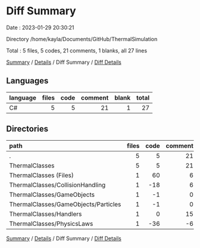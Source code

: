 # Diff Summary

Date : 2023-01-29 20:30:21

Directory /home/kayla/Documents/GitHub/ThermalSimulation

Total : 5 files,  5 codes, 21 comments, 1 blanks, all 27 lines

[Summary](results.md) / [Details](details.md) / Diff Summary / [Diff Details](diff-details.md)

## Languages
| language | files | code | comment | blank | total |
| :--- | ---: | ---: | ---: | ---: | ---: |
| C# | 5 | 5 | 21 | 1 | 27 |

## Directories
| path | files | code | comment | blank | total |
| :--- | ---: | ---: | ---: | ---: | ---: |
| . | 5 | 5 | 21 | 1 | 27 |
| ThermalClasses | 5 | 5 | 21 | 1 | 27 |
| ThermalClasses (Files) | 1 | 60 | 6 | 6 | 72 |
| ThermalClasses/CollisionHandling | 1 | -18 | 6 | -2 | -14 |
| ThermalClasses/GameObjects | 1 | -1 | 0 | 0 | -1 |
| ThermalClasses/GameObjects/Particles | 1 | -1 | 0 | 0 | -1 |
| ThermalClasses/Handlers | 1 | 0 | 15 | 0 | 15 |
| ThermalClasses/PhysicsLaws | 1 | -36 | -6 | -3 | -45 |

[Summary](results.md) / [Details](details.md) / Diff Summary / [Diff Details](diff-details.md)